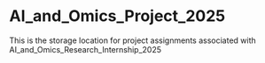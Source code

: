# AI_and_Omics_Project_2025
This is the storage  location for project assignments associated with AI_and_Omics_Research_Internship_2025
